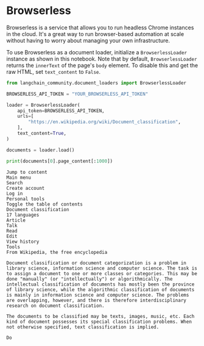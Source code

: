 # Browserless

Browserless is a service that allows you to run headless Chrome instances in the cloud. It's a great way to run browser-based automation at scale without having to worry about managing your own infrastructure.

To use Browserless as a document loader, initialize a `BrowserlessLoader` instance as shown in this notebook. Note that by default, `BrowserlessLoader` returns the `innerText` of the page's `body` element. To disable this and get the raw HTML, set `text_content` to `False`.


```python
from langchain_community.document_loaders import BrowserlessLoader
```


```python
BROWSERLESS_API_TOKEN = "YOUR_BROWSERLESS_API_TOKEN"
```


```python
loader = BrowserlessLoader(
    api_token=BROWSERLESS_API_TOKEN,
    urls=[
        "https://en.wikipedia.org/wiki/Document_classification",
    ],
    text_content=True,
)

documents = loader.load()

print(documents[0].page_content[:1000])
```

    Jump to content
    Main menu
    Search
    Create account
    Log in
    Personal tools
    Toggle the table of contents
    Document classification
    17 languages
    Article
    Talk
    Read
    Edit
    View history
    Tools
    From Wikipedia, the free encyclopedia
    
    Document classification or document categorization is a problem in library science, information science and computer science. The task is to assign a document to one or more classes or categories. This may be done "manually" (or "intellectually") or algorithmically. The intellectual classification of documents has mostly been the province of library science, while the algorithmic classification of documents is mainly in information science and computer science. The problems are overlapping, however, and there is therefore interdisciplinary research on document classification.
    
    The documents to be classified may be texts, images, music, etc. Each kind of document possesses its special classification problems. When not otherwise specified, text classification is implied.
    
    Do
    
